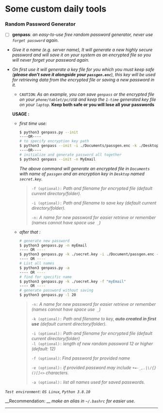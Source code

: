 # Some custom daily tools



### Random Password Generator

- [ ] **genpass**: _an easy-to-use free random password generator, never use `forget password` again_.
- _Give it a name (e.g. server name), It will generate a new highly secure password and will save it on your system as an encrypted file so you will never forget your password again._
  
- _On first use it will generate a key file for you which you must keep safe (__please don't save it alongside your `passgen.enc`__), this key will be used for retrieving data from the encrypted file or saving a new password in it._
    - `CAUTION`: _As an example, you can save `genpass` or the encrypted file on your `phone/tablet/pc/USB` and keep the `1-time` generated key file on your `laptop`._ __Keep both safe or you will lose all your passwords__



  **USAGE :**

  * _first time use:_

    ```bash
    $ python3 genpass.py --init
    ----OR----
    # to specify encryption key path
    $ python3 genpass --init -i ./Documents/passgen.enc -k ./Desktop/secret.key
    ----OR----
    # initialize and generate password all together
    $ python3 genpass --init -n MyEmail
    ```

    _The above command will generate an encrypted file in `Documents` with name of `passgen` and an encryption key in `Desktop` named `secret.key`._

    > `-f (optional):` _Path and filename for encrypted file (default current directory/folder)._ 
    >
    > `-i (optional):` _Path and filename to save key (default current directory/folder)._
    >
    > `-n:` _A name for new password for easier retrieve or remember (names cannot have space use` _`)_ 

  * _after that :_

      ```bash
      # generate new password
      $ python3 genpass.py -n myEmail 
      ---- OR ----
      $ python3 genpass.py -k ./secret.key -i ./Document/passgen.enc -n "myEmail" -l 20 -e
      ---- OR ----
      # List all names
      $ python3 genpass.py -a
      ---- OR ----
      # find for specific name
      $ python3 genpass.py -k ./secret.key -f "myEmail"
      ---- OR ----
      # generate password without saving
      $ python3 genpass.py -l 20
      ```
      
      > `-n:` _A name for new password for easier retrieve or remember (names cannot have space use` _`)_ 
      >
      > `-k (optional):` _Path and filename to key, __auto created in first use__ (default current directory/folder)._
      >
      > `-i (optional):` _Path and filename for encrypted file (default current directory/folder)_  
      > `-l (optional):` _length of new random password $12$ or higher (default: $12$)_  
      >
      > `-f (optional)`: _Find password for provided name_
      >
      > `-e (optional):` _if provided password may include `+=-_,.|\/{}()[]<>` characters._
      >
      > `-a (optional):` _list all names used for saved passwords._

_`Test environment`: `OS Linux`, `Python 3.8.10`_

__Recommendation: __ _make an alias in `~/.bashrc` for easier use._

----

